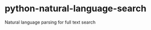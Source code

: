 python-natural-language-search
==============================

Natural language parsing for full text search 
